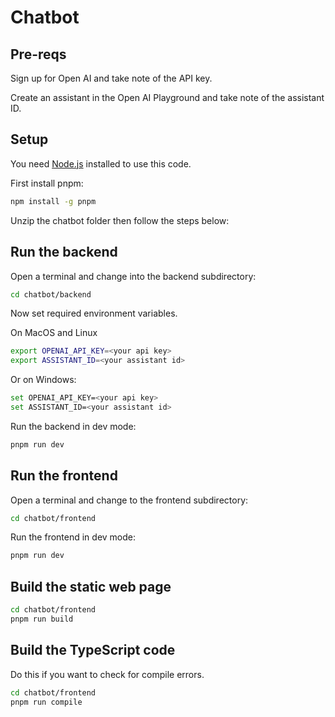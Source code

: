 # Chatbot 

## Pre-reqs

Sign up for Open AI and take note of the API key.

Create an assistant in the Open AI Playground and take note of the assistant ID.

## Setup

You need [Node.js](https://nodejs.org/en/) installed to use this code.

First install pnpm:

```bash
npm install -g pnpm
```

Unzip the chatbot folder then follow the steps below: 

## Run the backend

Open a terminal and change into the backend subdirectory:

```bash
cd chatbot/backend
```

Now set required environment variables.

On MacOS and Linux

```bash
export OPENAI_API_KEY=<your api key>
export ASSISTANT_ID=<your assistant id>
```

Or on Windows:

```bash
set OPENAI_API_KEY=<your api key>
set ASSISTANT_ID=<your assistant id>
```

Run the backend in dev mode:

```bash
pnpm run dev
```

## Run the frontend

Open a terminal and change to the frontend subdirectory:

```bash
cd chatbot/frontend
```

Run the frontend in dev mode:

```bash
pnpm run dev
```

## Build the static web page

```bash
cd chatbot/frontend
pnpm run build
```

## Build the TypeScript code

Do this if you want to check for compile errors.

```bash
cd chatbot/frontend
pnpm run compile
```
